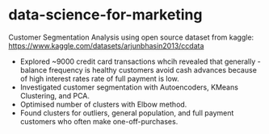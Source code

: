 # data-science-for-marketing
Customer Segmentation Analysis using open source dataset from kaggle: https://www.kaggle.com/datasets/arjunbhasin2013/ccdata

- Explored ~9000 credit card transactions whcih revealed that generally -
    balance frequency is healthy
    customers avoid cash advances because of high interest rates
    rate of full payment is low.
- Investigated customer segmentation with Autoencoders, KMeans Clustering, and PCA.
- Optimised number of clusters with Elbow method.
- Found clusters for outliers, general population, and full payment customers
  who often make one-off-purchases.
